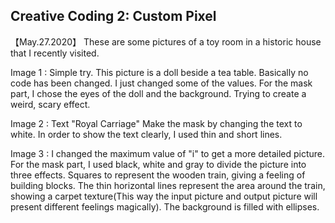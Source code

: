 ## Creative Coding 2: Custom Pixel







【May.27.2020】
These are some pictures of a toy room in a historic house that I recently visited.

Image 1 :
Simple try.
This picture is a doll beside a tea table.
Basically no code has been changed. I just changed some of the values.
For the mask part, I chose the eyes of the doll and the background. Trying to create a weird, scary effect.

Image 2 :
Text "Royal Carriage"
Make the mask by changing the text to white.
In order to show the text clearly, I used thin and short lines.

Image 3 :
I changed the maximum value of "i" to get a more detailed picture.
For the mask part, I used black, white and gray to divide the picture into three effects.
 Squares to represent the wooden train, giving a feeling of building blocks. The thin horizontal lines represent the area around the train, showing a carpet texture(This way the input picture and output picture will present different feelings magically). The background is filled with ellipses.
